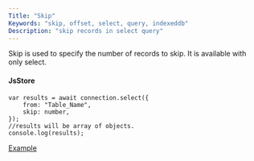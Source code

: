 ```yaml
---
Title: "Skip"
Keywords: "skip, offset, select, query, indexeddb"
Description: "skip records in select query"
---
```


Skip is used to specify the number of records to skip. It is available with only select.

#### JsStore

```
var results = await connection.select({
    from: "Table_Name",
    skip: number,
});
//results will be array of objects.
console.log(results);
```

<p class="margin-top-40px text-center">
    <a class="btn info" target="_blank" href="https://ujjwalguptaofficial.github.io/idbstudio/?db=Demo&query=select(%7B%0A%20%20%20%20from%3A%20%22Customers%22%2C%0A%20%20%20%20skip%3A%2010%0A%7D)%3B%0A">Example</a>
</p>
